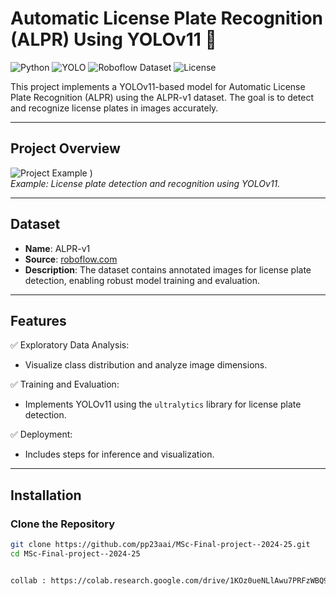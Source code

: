 # Automatic License Plate Recognition (ALPR) Using YOLOv11 🚗

![Python](https://img.shields.io/badge/Python-3.8%2B-blue.svg)
![YOLO](https://img.shields.io/badge/YOLO-v11-orange.svg)
![Roboflow Dataset](https://img.shields.io/badge/Dataset-ALPR--v1-brightgreen.svg)
![License](https://img.shields.io/badge/License-MIT-green.svg)

This project implements a YOLOv11-based model for Automatic License Plate Recognition (ALPR) using the ALPR-v1 dataset. The goal is to detect and recognize license plates in images accurately.

---

## **Project Overview**

![Project Example]( https://encrypted-tbn0.gstatic.com/images?q=tbn:ANd9GcQueDXdPI7O6213se-R2XvrwXirZE5ZK74fBw&s)
)  
*Example: License plate detection and recognition using YOLOv11.*

---

## **Dataset**

- **Name**: ALPR-v1
- **Source**: [roboflow.com](https://roboflow.com/)
- **Description**: The dataset contains annotated images for license plate detection, enabling robust model training and evaluation.

---

## **Features**

✅ Exploratory Data Analysis:  
   - Visualize class distribution and analyze image dimensions.

✅ Training and Evaluation:  
   - Implements YOLOv11 using the `ultralytics` library for license plate detection.

✅ Deployment:  
   - Includes steps for inference and visualization.

---

## **Installation**

### Clone the Repository
```bash
git clone https://github.com/pp23aai/MSc-Final-project--2024-25.git
cd MSc-Final-project--2024-25


collab : https://colab.research.google.com/drive/1KOz0ueNLlAwu7PRFzWBQ9QfUTQQNEcgP#scrollTo=Uk_cQFq5zcAs
